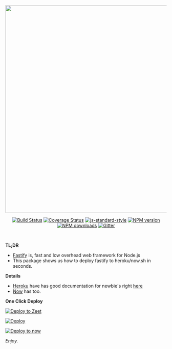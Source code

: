 <div align="center">
<img src="https://github.com/fastify/graphics/raw/master/full-logo.png" width="650" height="auto"/>
</div>

<div align="center">

[![Build Status](https://travis-ci.org/fastify/fastify.svg?branch=master)](https://travis-ci.org/fastify/fastify)
[![Coverage Status](https://coveralls.io/repos/github/fastify/fastify/badge.svg?branch=master)](https://coveralls.io/github/fastify/fastify?branch=master)
[![js-standard-style](https://img.shields.io/badge/code%20style-standard-brightgreen.svg?style=flat)](http://standardjs.com/)
[![NPM version](https://img.shields.io/npm/v/fastify.svg?style=flat)](https://www.npmjs.com/package/fastify)
[![NPM downloads](https://img.shields.io/npm/dm/fastify.svg?style=flat)](https://www.npmjs.com/package/fastify) [![Gitter](https://badges.gitter.im/gitterHQ/gitter.svg)](https://gitter.im/fastify)
</div>
<br />

**TL;DR**

* [Fastify](https://github.com/fastify/fastify) is, fast and low overhead web framework for Node.js
* This package shows us how to deploy fastify to heroku/now.sh in seconds.

**Details**

* [Heroku](https://heroku.com) have has good documentation for newbie's right [here](https://devcenter.heroku.com/articles/getting-started-with-nodejs)
* [Now](https://zeit.co/now) has too.

**One Click Deploy**

[![Deploy to Zeet](https://deploy.zeet.co/fastify.svg)](https://deploy.zeet.co/?url=https://github.com/cagataycali/fastify-one-click-deploy)

[![Deploy](https://www.herokucdn.com/deploy/button.svg)](https://heroku.com/deploy?template=https://github.com/cagataycali/fastify-one-click-deploy)

[![Deploy to now](https://deploy.now.sh/static/button.svg)](https://deploy.now.sh/?repo=https://github.com/cagataycali/ffastify-one-click-deploy)

*Enjoy.*
